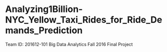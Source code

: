 # Analyzing1Billion-NYC_Yellow_Taxi_Rides_for_Ride_Demands_Prediction
Team ID: 201612-101 Big Data Analytics Fall 2016 Final Project 
